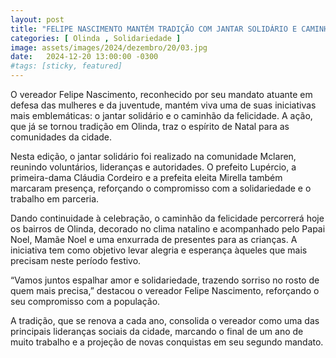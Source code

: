 ```yaml
---
layout: post
title: "FELIPE NASCIMENTO MANTÉM TRADIÇÃO COM JANTAR SOLIDÁRIO E CAMINHÃO DA FELICIDADE"
categories: [ Olinda , Solidariedade ]
image: assets/images/2024/dezembro/20/03.jpg
date:   2024-12-20 13:00:00 -0300
#tags: [sticky, featured]
---
```

O vereador Felipe Nascimento, reconhecido por seu mandato atuante em defesa das mulheres e da juventude, mantém viva uma de suas iniciativas mais emblemáticas: o jantar solidário e o caminhão da felicidade. A ação, que já se tornou tradição em Olinda, traz o espírito de Natal para as comunidades da cidade.

Nesta edição, o jantar solidário foi realizado na comunidade Mclaren, reunindo voluntários, lideranças e autoridades. O prefeito Lupércio, a primeira-dama Cláudia Cordeiro e a prefeita eleita Mirella também marcaram presença, reforçando o compromisso com a solidariedade e o trabalho em parceria.

Dando continuidade à celebração, o caminhão da felicidade percorrerá hoje os bairros de Olinda, decorado no clima natalino e acompanhado pelo Papai Noel, Mamãe Noel e uma enxurrada de presentes para as crianças. A iniciativa tem como objetivo levar alegria e esperança àqueles que mais precisam neste período festivo.

“Vamos juntos espalhar amor e solidariedade, trazendo sorriso no rosto de quem mais precisa,” destacou o vereador Felipe Nascimento, reforçando o seu compromisso com a população.

A tradição, que se renova a cada ano, consolida o vereador como uma das principais lideranças sociais da cidade, marcando o final de um ano de muito trabalho e a projeção de novas conquistas em seu segundo mandato.